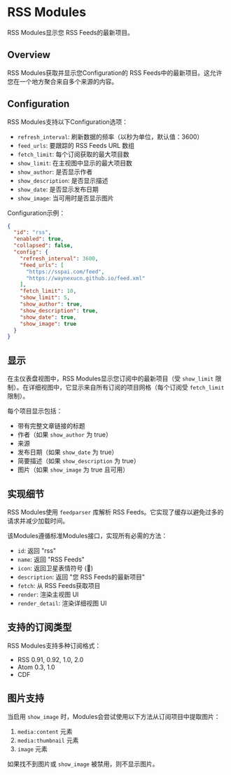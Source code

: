 # RSS Modules

RSS Modules显示您 RSS Feeds的最新项目。

## Overview

RSS Modules获取并显示您Configuration的 RSS Feeds中的最新项目。这允许您在一个地方聚合来自多个来源的内容。

## Configuration

RSS Modules支持以下Configuration选项：

- `refresh_interval`: 刷新数据的频率（以秒为单位，默认值：3600）
- `feed_urls`: 要跟踪的 RSS Feeds URL 数组
- `fetch_limit`: 每个订阅获取的最大项目数
- `show_limit`: 在主视图中显示的最大项目数
- `show_author`: 是否显示作者
- `show_description`: 是否显示描述
- `show_date`: 是否显示发布日期
- `show_image`: 当可用时是否显示图片

Configuration示例：

```json
{
  "id": "rss",
  "enabled": true,
  "collapsed": false,
  "config": {
    "refresh_interval": 3600,
    "feed_urls": [
      "https://sspai.com/feed",
      "https://waynexucn.github.io/feed.xml"
    ],
    "fetch_limit": 10,
    "show_limit": 5,
    "show_author": true,
    "show_description": true,
    "show_date": true,
    "show_image": true
  }
}
```

## 显示

在主仪表盘视图中，RSS Modules显示您订阅中的最新项目（受 `show_limit` 限制）。在详细视图中，它显示来自所有订阅的项目网格（每个订阅受 `fetch_limit` 限制）。

每个项目显示包括：

- 带有完整文章链接的标题
- 作者（如果 `show_author` 为 true）
- 来源
- 发布日期（如果 `show_date` 为 true）
- 简要描述（如果 `show_description` 为 true）
- 图片（如果 `show_image` 为 true 且可用）

## 实现细节

RSS Modules使用 `feedparser` 库解析 RSS Feeds。它实现了缓存以避免过多的请求并减少加载时间。

该Modules遵循标准Modules接口，实现所有必需的方法：

- `id`: 返回 "rss"
- `name`: 返回 "RSS Feeds"
- `icon`: 返回卫星表情符号 (📡)
- `description`: 返回 "您 RSS Feeds的最新项目"
- `fetch`: 从 RSS Feeds获取项目
- `render`: 渲染主视图 UI
- `render_detail`: 渲染详细视图 UI

## 支持的订阅类型

RSS Modules支持多种订阅格式：

- RSS 0.91, 0.92, 1.0, 2.0
- Atom 0.3, 1.0
- CDF

## 图片支持

当启用 `show_image` 时，Modules会尝试使用以下方法从订阅项目中提取图片：

1. `media:content` 元素
2. `media:thumbnail` 元素
3. `image` 元素

如果找不到图片或 `show_image` 被禁用，则不显示图片。